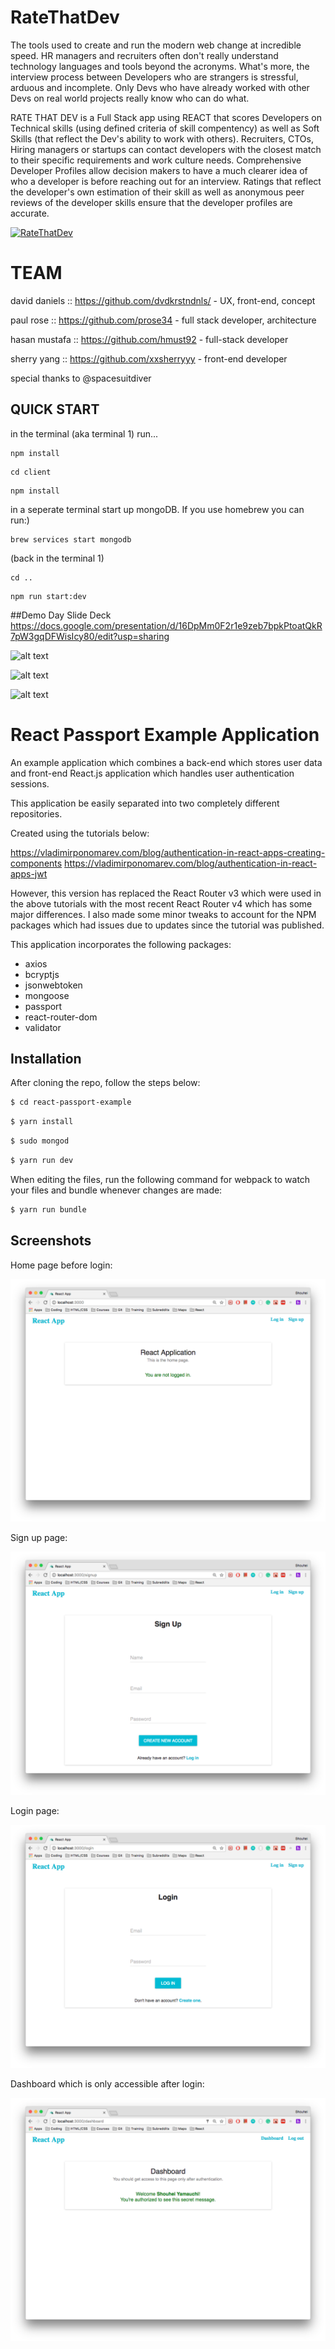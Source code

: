 # RateThatDev

The tools used to create and run the modern web change at incredible speed. HR managers and recruiters often don't really understand technology languages and tools beyond the acronyms. What's more, the interview process between Developers who are strangers is stressful, arduous and incomplete. Only Devs who have already worked with other Devs on real world projects really know who can do what.

RATE THAT DEV is a Full Stack app using REACT that scores Developers on Technical skills (using defined criteria of skill compentency) as well as Soft Skills (that reflect the Dev's ability to work with others). Recruiters, CTOs, Hiring managers or startups can contact developers with the closest match to their specific requirements and work culture needs. Comprehensive Developer Profiles allow decision makers to have a much clearer idea of who a developer is before reaching out for an interview. Ratings that reflect the developer's own estimation of their skill as well as anonymous peer reviews of the developer skills ensure that the developer profiles are accurate.


[![RateThatDev](https://github.com/hmust92/ratemydev/README/RateThatDevGitHubReadme.gif)](https://github.com/hmust92/ratemydev/README/RateThatDevGitHubReadme.gif)


# TEAM

david daniels :: https://github.com/dvdkrstndnls/ -  UX, front-end, concept

paul rose :: https://github.com/prose34 - full stack developer, architecture

hasan mustafa :: https://github.com/hmust92 - full-stack developer

sherry yang :: https://github.com/xxsherryyy - front-end developer



special thanks to @spacesuitdiver

##  QUICK START


in the terminal (aka terminal 1) run...

```
npm install
```

```
cd client
```

```
npm install
```

in a seperate terminal start up mongoDB. If you use homebrew you can run:)
```
brew services start mongodb
```

(back in the terminal 1)

```
cd ..
```

```
npm run start:dev
```

##Demo Day Slide Deck
https://docs.google.com/presentation/d/16DpMm0F2r1e9zeb7bpkPtoatQkR7pW3gqDFWisIcy80/edit?usp=sharing



![alt text](https://github.com/xxsherryyy/RateMyDev/blob/master/image.png)

![alt text](https://github.com/xxsherryyy/RateMyDev/blob/master/IMG_20180714_173901.jpg)

![alt text](https://github.com/xxsherryyy/RateMyDev/blob/master/IMG_20180714_173912.jpg)



# React Passport Example Application

An example application which combines a back-end which stores user data and front-end React.js application which handles user authentication sessions.

This application be easily separated into two completely different repositories.

Created using the tutorials below:

https://vladimirponomarev.com/blog/authentication-in-react-apps-creating-components
https://vladimirponomarev.com/blog/authentication-in-react-apps-jwt

However, this version has replaced the React Router v3 which were used in the above tutorials with the most recent React Router v4 which has some major differences. I also made some minor tweaks to account for the NPM packages which had issues due to updates since the tutorial was published.

This application incorporates the following packages:

- axios
- bcryptjs
- jsonwebtoken
- mongoose
- passport
- react-router-dom
- validator

## Installation

After cloning the repo, follow the steps below:
```sh
$ cd react-passport-example
```
```sh
$ yarn install
```
```sh
$ sudo mongod
```
```sh
$ yarn run dev
```

When editing the files, run the following command for webpack to watch your files and bundle whenever changes are made:
```sh
$ yarn run bundle
```

## Screenshots

Home page before login:

![Alt Home Page](/README/home.png?raw=true)

Sign up page:

![Alt Signup Page](/README/signup.png?raw=true)

Login page:

![Alt Login Page](/README/login.png?raw=true)

Dashboard which is only accessible after login:

![Alt Dashboard](/README/dashboard.png?raw=true)
